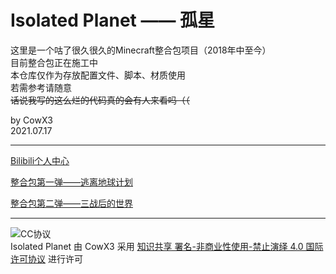 # Isolated Planet —— 孤星

这里是一个咕了很久很久的Minecraft整合包项目（2018年中至今）  
目前整合包正在施工中  
本仓库仅作为存放配置文件、脚本、材质使用  
若需参考请随意  
~~话说我写的这么烂的代码真的会有人来看吗（（~~

by CowX3  
2021.07.17

***

[Bilibili个人中心](https://space.bilibili.com/10406554)

[整合包第一弹——逃离地球计划](https://www.mcbbs.net/thread-646723-1-1.html)

[整合包第二弹——三战后的世界](https://www.mcbbs.net/thread-771285-1-1.html)

***

![CC协议](https://licensebuttons.net/l/by-nc-nd/4.0/88x31.png)  
Isolated Planet 由 CowX3 采用 [知识共享 署名-非商业性使用-禁止演绎 4.0 国际 许可协议](https://creativecommons.org/licenses/by-nc-nd/4.0/deed.zh) 进行许可


